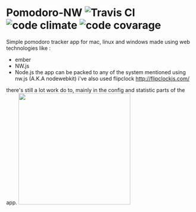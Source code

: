 # Pomodoro-NW   ![Travis CI](https://travis-ci.org/0000marcell/Pomodoro-NW.svg?branch=master "Travis CI")  ![code climate](https://codeclimate.com/github/0000marcell/Pomodoro-NW/badges/gpa.svg "code climate") ![code covarage](https://codeclimate.com/github/0000marcell/Pomodoro-NW/badges/coverage.svg "code covarage")

Simple pomodoro tracker app for mac, linux and windows made using web technologies like :
* ember
* NW.js
* Node.js
the app can be packed to any of the system mentioned using nw.js (A.K.A nodewebkit) 
i've also used flipclock http://flipclockjs.com/

there's still a lot work do to, mainly in the config and statistic parts of the app. 
<img src=https://s3-us-west-2.amazonaws.com/blogmarcellheroku/posts/images/Captura+de+Tela+2015-08-10+a%CC%80s+19.54.02.png width=300 height=300 />

